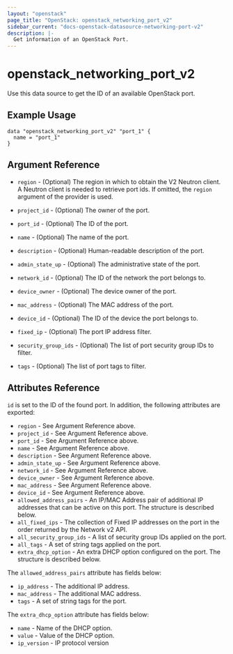 ```yaml
---
layout: "openstack"
page_title: "OpenStack: openstack_networking_port_v2"
sidebar_current: "docs-openstack-datasource-networking-port-v2"
description: |-
  Get information of an OpenStack Port.
---
```


# openstack\_networking\_port\_v2

Use this data source to get the ID of an available OpenStack port.

## Example Usage

```hcl
data "openstack_networking_port_v2" "port_1" {
  name = "port_1"
}
```

## Argument Reference

* `region` - (Optional) The region in which to obtain the V2 Neutron client.
  A Neutron client is needed to retrieve port ids. If omitted, the
  `region` argument of the provider is used.

* `project_id` - (Optional) The owner of the port.

* `port_id` - (Optional) The ID of the port.

* `name` - (Optional) The name of the port.

* `description` - (Optional) Human-readable description of the port.

* `admin_state_up` - (Optional) The administrative state of the port.

* `network_id` - (Optional) The ID of the network the port belongs to.

* `device_owner` - (Optional) The device owner of the port.

* `mac_address` - (Optional) The MAC address of the port.

* `device_id` - (Optional) The ID of the device the port belongs to.

* `fixed_ip` - (Optional) The port IP address filter.

* `security_group_ids` - (Optional) The list of port security group IDs to filter.

* `tags` - (Optional) The list of port tags to filter.

## Attributes Reference

`id` is set to the ID of the found port. In addition, the following attributes
are exported:

* `region` - See Argument Reference above.
* `project_id` - See Argument Reference above.
* `port_id` - See Argument Reference above.
* `name` - See Argument Reference above.
* `description` - See Argument Reference above.
* `admin_state_up` - See Argument Reference above.
* `network_id` - See Argument Reference above.
* `device_owner` - See Argument Reference above.
* `mac_address` - See Argument Reference above.
* `device_id` - See Argument Reference above.
* `allowed_address_pairs` - An IP/MAC Address pair of additional IP
    addresses that can be active on this port. The structure is described
    below.
* `all_fixed_ips` - The collection of Fixed IP addresses on the port in the
  order returned by the Network v2 API.
* `all_security_group_ids` - A list of security group IDs applied on the port.
* `all_tags` - A set of string tags applied on the port.
* `extra_dhcp_option` - An extra DHCP option configured on the port.
    The structure is described below.

The `allowed_address_pairs` attribute has fields below:
* `ip_address` - The additional IP address.
* `mac_address` - The additional MAC address.
* `tags` - A set of string tags for the port.

The `extra_dhcp_option` attribute has fields below:
* `name` - Name of the DHCP option.
* `value` - Value of the DHCP option.
* `ip_version` - IP protocol version
